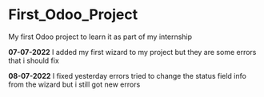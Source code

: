 # First_Odoo_Project
My first Odoo project to learn it as part of my internship

__07-07-2022__
I added my first wizard to my project but they are some errors that i should 
fix

__08-07-2022__
I fixed yesterday errors tried to change the status field info from the wizard but i still got new errors
